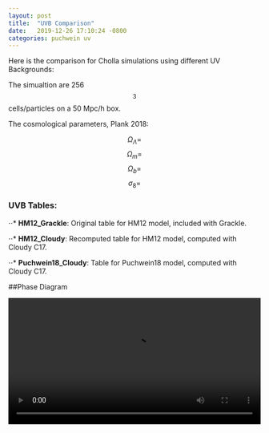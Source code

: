 ```yaml
---
layout: post
title:  "UVB Comparison"
date:   2019-12-26 17:10:24 -0800
categories: puchwein uv
---
```


Here is the comparison for Cholla simulations using different UV Backgrounds:

The simualtion are 256$$^3$$ cells/particles on a 50 Mpc/h box.

The cosmological parameters, Plank 2018:

$$\Omega_\Lambda = $$
$$\Omega_m = $$
$$\Omega_b = $$
$$\sigma_8 = $$

### UVB Tables:

⋅⋅* **HM12_Grackle**: Original table for HM12 model, included with Grackle.

⋅⋅* **HM12_Cloudy**: Recomputed table for HM12 model, computed with Cloudy C17.

⋅⋅* **Puchwein18_Cloudy**: Table for Puchwein18 model, computed with Cloudy C17.

##Phase Diagram

<div style="text-align: center">
<video src="{{ site.url }}assets/videos/phase_diagram_uvb_comparison.mp4" width="100%"  height="auto" controls preload> </video>
</div>
